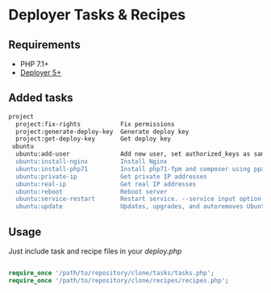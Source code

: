 # Deployer Tasks & Recipes

## Requirements
- PHP 7.1+
- [Deployer 5+](https://deployer.org/) 

## Added tasks

```bash
project
  project:fix-rights           Fix permissions
  project:generate-deploy-key  Generate deploy key
  project:get-deploy-key       Get deploy key
 ubuntu
  ubuntu:add-user              Add new user, set authorized_keys as same as root's and set permissions
  ubuntu:install-nginx         Install Nginx
  ubuntu:install-php71         Install php71-fpm and composer using ppa:ondrej/php
  ubuntu:private-ip            Get private IP addresses
  ubuntu:real-ip               Get real IP addresses
  ubuntu:reboot                Reboot server
  ubuntu:service-restart       Restart service. --service input option is required
  ubuntu:update                Updates, upgrades, and autoremoves Ubuntu packages 
```

## Usage

Just include task and recipe files in your *deploy.php*

```php

require_once '/path/to/repository/clone/tasks/tasks.php';
require_once '/path/to/repository/clone/recipes/recipes.php';

```